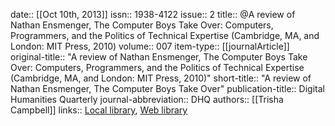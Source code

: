 date:: [[Oct 10th, 2013]]
issn:: 1938-4122
issue:: 2
title:: @A review of Nathan Ensmenger, The Computer Boys Take Over: Computers, Programmers, and the Politics of Technical Expertise (Cambridge, MA, and London: MIT Press, 2010)
volume:: 007
item-type:: [[journalArticle]]
original-title:: "A review of Nathan Ensmenger, The Computer Boys Take Over: Computers, Programmers, and the Politics of Technical Expertise (Cambridge, MA, and London: MIT Press, 2010)"
short-title:: "A review of Nathan Ensmenger, The Computer Boys Take Over"
publication-title:: Digital Humanities Quarterly
journal-abbreviation:: DHQ
authors:: [[Trisha Campbell]]
links:: [Local library](zotero://select/groups/2386895/items/N6GYEKLA), [Web library](https://www.zotero.org/groups/2386895/items/N6GYEKLA)
